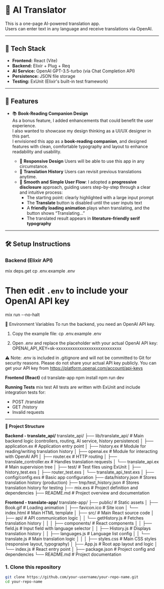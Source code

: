 # 🤖 AI Translator

This is a one-page AI-powered translation app.  
Users can enter text in any language and receive translations via OpenAI.

---

## 🔧 Tech Stack

- **Frontend:** React (Vite)
- **Backend:** Elixir + Plug + Req
- **AI Service:** OpenAI GPT-3.5-turbo (via Chat Completion API)
- **Persistence:** JSON file storage
- **Testing:** ExUnit (Elixir's built-in test framework)

---

## 🚀 Features

- 📚 **Book-Reading Companion Design**  
  As a bonus feature, I added enhancements that could benefit the user experience.  
  I also wanted to showcase my design thinking as a UI/UX designer in this part.  
  I envisioned this app as a **book-reading companion**, and designed features with clean, comfortable typography and layout to enhance readability and usability.  

  - 📱 **Responsive Design**
    Users will be able to use this app in any circumstance.
  - 📜 **Translation History**
      Users can revisit previous translations anytime.
  - 🧭 **Smooth and Simple User Flow**:
    I adopted a **progressive disclosure** approach, guiding users step-by-step through a clear and intuitive process:
    - The starting point: clearly highlighted with a large input prompt
    - The **Translate** button is disabled until the user inputs text
    - A **friendly loading animation** plays when translating, and the button shows “Translating…”
    - The translated result appears in **literature-friendly serif typography**

---

## 🛠️ Setup Instructions

### Backend (Elixir API)
mix deps.get
cp .env.example .env
# Then edit `.env` to include your OpenAI API key
mix run --no-halt

🔑 Environment Variables
To run the backend, you need an OpenAI API key.

1. Copy the example file:
cp .env.example .env

2. Open .env and replace the placeholder with your actual OpenAI API key:
OPENAI_API_KEY=sk-xxxxxxxxxxxxxxxxxxxxxxxxxxxx

⚠️ Note:
.env is included in .gitignore and will not be committed to Git for security reasons.
Please do not share your actual API key publicly.
You can get your API key from https://platform.openai.com/account/api-keys

**Frontend (React)**
cd translate-app
npm install
npm run dev

**Running Tests**
mix test
All tests are written with ExUnit and include integration tests for:
- POST /translate
- GET /history
- Invalid requests


---

**📁 Project Structure**

**Backend - translate_api/**
translate_api/
├── lib/translate_api/               # Main backend logic (controllers, routing, AI service, history persistence)
│   ├── application.ex               # Application entry point
│   ├── history.ex                   # Module for reading/writing translation history
│   ├── openai.ex                    # Module for interacting with OpenAI API
│   ├── router.ex                    # HTTP routing
│   ├── translate_controller.ex      # Handles translation requests
│   └── translate_api.ex             # Main supervision tree
│
├── test/                            # Test files using ExUnit
│   ├── history_test.exs
│   ├── router_test.exs
│   └── translate_api_test.exs
│
├── config/config.exs               # Basic app configuration
├── data/history.json               # Stores translation history (production)
├── tmp/test_history.json           # Stores translation history for testing
├── mix.exs                         # Project definition and dependencies
├── README.md                       # Project overview and documentation

**Frontend - translate-app/**
translate-app/
├── public/                     # Static assets
│   ├── Book.gif               # Loading animation
│   ├── favicon.ico           # Site icon
│   └── index.html            # Main HTML template
│
├── src/                       # Main React source code
│   ├── api/                   # API communication logic
│   │   └── getHistory.js     # Fetches translation history
│   │
│   ├── components/            # React components
│   │   ├── field.js          # Input field with language selector
│   │   ├── History.js        # Displays translation history
│   │   ├── languages.js      # Language list config
│   │   └── translate.js      # Main translation logic
│   │
│   ├── styles.css             # Main CSS styles (responsive layout, typography)
│   ├── App.js                 # Root app layout and logic
│   └── index.js               # React entry point
│
├── package.json               # Project config and dependencies
└── README.md                  # Project documentation

### 1. Clone this repository

```bash
git clone https://github.com/your-username/your-repo-name.git
cd your-repo-name